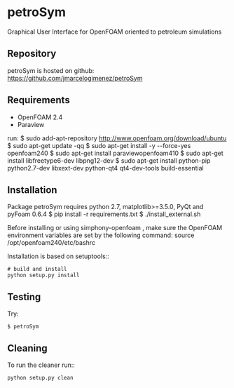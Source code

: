 # petroSym
Graphical User Interface for OpenFOAM oriented to petroleum simulations

Repository
----------

petroSym is hosted on github: https://github.com/jmarcelogimenez/petroSym

Requirements
------------

- OpenFOAM 2.4
- Paraview

run:
$ sudo add-apt-repository http://www.openfoam.org/download/ubuntu
$ sudo apt-get update -qq
$ sudo apt-get install -y --force-yes openfoam240
$ sudo apt-get install paraviewopenfoam410
$ sudo apt-get install libfreetype6-dev libpng12-dev
$ sudo apt-get install python-pip python2.7-dev libxext-dev python-qt4 qt4-dev-tools build-essential

Installation
------------

Package petroSym requires python 2.7, matplotlib>=3.5.0, PyQt and pyFoam 0.6.4
$ pip install -r requirements.txt
$ ./install_external.sh

Before installing or using simphony-openfoam , make sure the OpenFOAM environment variables are set by the following command:
    source /opt/openfoam240/etc/bashrc

Installation is based on setuptools::

    # build and install
    python setup.py install


Testing
-------

Try:

    $ petroSym

Cleaning
-------

To run the cleaner run::

    python setup.py clean
